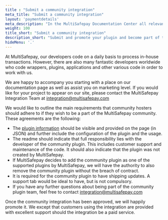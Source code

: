 ```yaml
---
title : "Submit a community integration"
meta_title: "Submit a community integration"
layout: 'paymentdetails'
meta_description: "In the MultiSafepay Documentation Center all relevant information regarding our Plugins and API. As well as Support pages for Payment Method, Tools and General Questions. You can also find the contact details of our Support Team and Integration Team."
weight: 100
title_short: "Submit a community integration"
description_short: "Submit and promote your plugin and become part of the MultiSafepay community."
hideMenu: '.'
---
```


At MultiSafepay, our developers code on a daily basis to process in-house transactions. However, there are also many fantastic developers worldwide who code wrappers, plugins, applications and other various code in order to work with us.

We are happy to accompany you starting with a place on our documentation page as well as assist you on marketing level. If you would like for your project to appear on our site, please contact the MultiSafepay Integration Team at <integration@multisafepay.com>

We would like to outline the main requirements that community hosters should adhere to if they wish to be a part of the MultiSafepay community.
 These agreements are the following:

* The [plugin information](https://docs.multisafepay.com/api/#plugin-information) should be visible and provided on the page (in JSON) and further include the configuration of the plugin and the usage.
* The readme should indicate that full responsibility lies with the developer of the community plugin. This includes customer support and maintenance of the code. It should also indicate that the plugin was not created by MultiSafepay.
* If MultiSafepay decides to add the community plugin as one of the supported plugins by MultiSafepay, we will have the authority to also remove the community plugin without the breach of contract.
* It is required for the community plugin to have shipping updates. A support tab would be ideal to have, but is not compulsory.
* If you have any further questions about being part of the community plugin team, feel free to contact <integration@multisafepay.com>

Once the community integration has been approved, we will happily promote it. We except that customers using the integration are provided with excellent support should the integration be a paid service.